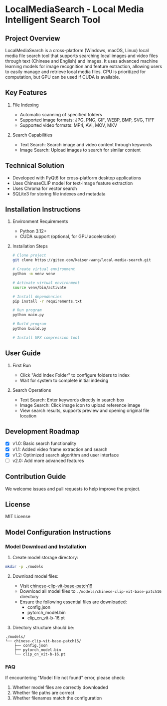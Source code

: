 # LocalMediaSearch - Local Media Intelligent Search Tool

## Project Overview
LocalMediaSearch is a cross-platform (Windows, macOS, Linux) local media file search tool that supports searching local images and video files through text (Chinese and English) and images. It uses advanced machine learning models for image recognition and feature extraction, allowing users to easily manage and retrieve local media files. CPU is prioritized for computation, but GPU can be used if CUDA is available.

## Key Features
1. File Indexing
   - Automatic scanning of specified folders
   - Supported image formats: JPG, PNG, GIF, WEBP, BMP, SVG, TIFF
   - Supported video formats: MP4, AVI, MOV, MKV
   
2. Search Capabilities
   - Text Search: Search image and video content through keywords
   - Image Search: Upload images to search for similar content
   
## Technical Solution
- Developed with PyQt6 for cross-platform desktop applications
- Uses ChineseCLIP model for text-image feature extraction
- Uses Chroma for vector search
- SQLite3 for storing file indexes and metadata

## Installation Instructions
1. Environment Requirements
   - Python 3.12+
   - CUDA support (optional, for GPU acceleration)

2. Installation Steps
   ```bash
   # Clone project
   git clone https://gitee.com/kaisen-wang/local-media-search.git
   
   # Create virtual environment
   python -m venv venv
   
   # Activate virtual environment
   source venv/bin/activate
   
   # Install dependencies
   pip install -r requirements.txt
   
   # Run program
   python main.py

   # Build program
   python build.py
   
   # Install UPX compression tool
   ```

## User Guide
1. First Run
   - Click "Add Index Folder" to configure folders to index
   - Wait for system to complete initial indexing
   
2. Search Operations
   - Text Search: Enter keywords directly in search box
   - Image Search: Click image icon to upload reference image
   - View search results, supports preview and opening original file location

## Development Roadmap
- [X] v1.0: Basic search functionality
- [X] v1.1: Added video frame extraction and search
- [X] v1.2: Optimized search algorithm and user interface
- [ ] v2.0: Add more advanced features

## Contribution Guide
We welcome issues and pull requests to help improve the project.

## License
MIT License 

## Model Configuration Instructions

### Model Download and Installation
1. Create model storage directory:
```bash
mkdir -p ./models
```

2. Download model files:
   - Visit [chinese-clip-vit-base-patch16](https://huggingface.co/OFA-Sys/chinese-clip-vit-base-patch16)
   - Download all model files to `./models/chinese-clip-vit-base-patch16` directory
   - Ensure the following essential files are downloaded:
     - config.json
     - pytorch_model.bin
     - clip_cn_vit-b-16.pt

3. Directory structure should be:
```
./models/
└── chinese-clip-vit-base-patch16/
    ├── config.json
    ├── pytorch_model.bin
    └── clip_cn_vit-b-16.pt
```

### FAQ
If encountering "Model file not found" error, please check:
1. Whether model files are correctly downloaded
2. Whether file paths are correct
3. Whether filenames match the configuration
